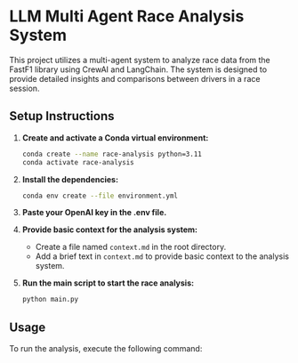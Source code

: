 # LLM Multi Agent Race Analysis System

This project utilizes a multi-agent system to analyze race data from the FastF1 library using CrewAI and LangChain. The system is designed to provide detailed insights and comparisons between drivers in a race session.

## Setup Instructions

1. **Create and activate a Conda virtual environment:**

   ```sh
   conda create --name race-analysis python=3.11
   conda activate race-analysis
   ```

2. **Install the dependencies:**

   ```sh
   conda env create --file environment.yml
   ```

3. **Paste your OpenAI key in the .env file.**

4. **Provide basic context for the analysis system:**

   - Create a file named `context.md` in the root directory.
   - Add a brief text in `context.md` to provide basic context to the analysis system.

5. **Run the main script to start the race analysis:**
   ```sh
   python main.py
   ```

## Usage

To run the analysis, execute the following command:
